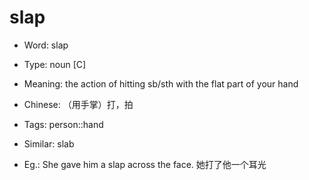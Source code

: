 # slap

- Word: slap

- Type: noun [C]
- Meaning: the action of hitting sb/sth with the flat part of your hand
- Chinese: （用手掌）打，拍
- Tags: person::hand
- Similar: slab
- Eg.: She gave him a slap across the face. 她打了他一个耳光

